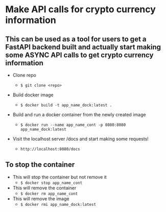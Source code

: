 # Make API calls for crypto currency information

## This can be used as a tool for users to get a FastAPI backend built and actually start making some ASYNC API calls to get crypto currency information

* Clone repo
  * `$ git clone <repo>`

* Build docker image
  * `$ docker build -t app_name_dock:latest .`

* Build and run a docker container from the newly created image
  * `$ docker run --name app_name_cont -p 8080:8080 app_name_dock:latest`

* Visit the localhost server /docs and start making some requests!
  * `http://localhost:8080/docs`

## To stop the container

* This will stop the container but not remove it
  * `$ docker stop app_name_cont`
* This will remove the container
  * `$ docker rm app_name_cont`
* This will remove the image
  * `$ docker rmi app_name_dock:latest`
